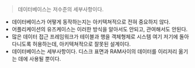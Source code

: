 > 데이터베이스는 저수준의 세부사항이다.

- 데이터베이스가 어떻게 동작하는지는 아키텍쳐적으로 전혀 중요하지 않다.
- 어플리케이션의 유즈케이스는 이러한 방식을 알아서도 안되고, 관여해서도 안된다.
- 많은 데이터 접근 프레임워크가 테이블과 행을 객체형체로 시스템 여기 저기에 돌아다니도록 허용하는데, 아키텍쳐적으로 잘못된 설계이다.
- 데이터베이스는 세부사항이다. 디스크 표면과 RAM사이의 데이터를 이리저리 옮기는 데에 사용될 뿐이다.

